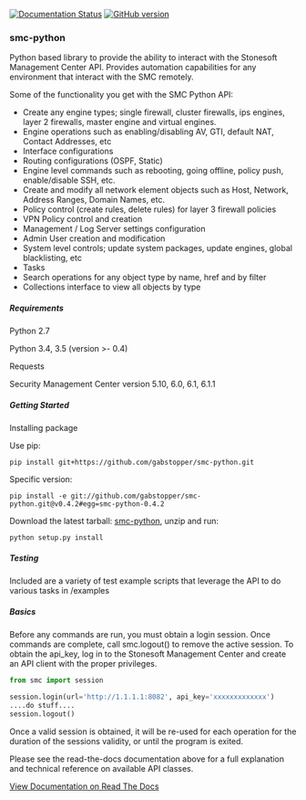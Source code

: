 [![Documentation Status](https://readthedocs.org/projects/smc-python/badge/?version=latest)](http://smc-python.readthedocs.io/en/latest/?badge=latest) [![GitHub version](https://badge.fury.io/gh/gabstopper%2Fsmc-python.svg)](https://badge.fury.io/gh/gabstopper%2Fsmc-python)

### smc-python

Python based library to provide the ability to interact with the Stonesoft Management Center API.
Provides automation capabilities for any environment that interact with the SMC remotely.

Some of the functionality you get with the SMC Python API:

* Create any engine types; single firewall, cluster firewalls, ips engines, layer 2 firewalls, master engine and virtual engines.
* Engine operations such as enabling/disabling AV, GTI, default NAT, Contact Addresses, etc
* Interface configurations
* Routing configurations (OSPF, Static)
* Engine level commands such as rebooting, going offline, policy push, enable/disable SSH, etc.
* Create and modify all network element objects such as Host, Network, Address Ranges, Domain Names, etc.
* Policy control (create rules, delete rules) for layer 3 firewall policies
* VPN Policy control and creation
* Management / Log Server settings configuration
* Admin User creation and modification
* System level controls; update system packages, update engines, global blacklisting, etc
* Tasks
* Search operations for any object type by name, href and by filter
* Collections interface to view all objects by type


##### Requirements

Python 2.7

Python 3.4, 3.5 (version >- 0.4)

Requests 

Security Management Center version 5.10, 6.0, 6.1, 6.1.1

##### Getting Started

Installing package

Use pip:

`pip install git+https://github.com/gabstopper/smc-python.git`

Specific version:

`pip install -e git://github.com/gabstopper/smc-python.git@v0.4.2#egg=smc-python-0.4.2`

Download the latest tarball: [smc-python](https://github.com/gabstopper/smc-python/archive/master.zip), unzip and run:

`python setup.py install`

##### Testing

Included are a variety of test example scripts that leverage the API to do various tasks in /examples

##### Basics

Before any commands are run, you must obtain a login session. Once commands are complete, call smc.logout() to remove the active session. To obtain the api_key, log in to the Stonesoft Management Center and create an API client with the proper privileges.

```python
from smc import session

session.login(url='http://1.1.1.1:8082', api_key='xxxxxxxxxxxxx')
....do stuff....
session.logout()
```

Once a valid session is obtained, it will be re-used for each operation for the duration of the sessions validity, or until the program is exited.

 
Please see the read-the-docs documentation above for a full explanation and technical reference on available API classes.

[View Documentation on Read The Docs](http://smc-python.readthedocs.io/en/latest/?badge=latest)